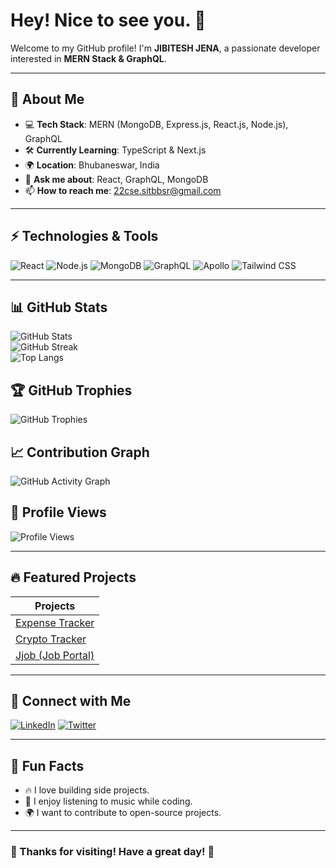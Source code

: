 # Hey! Nice to see you. 👋

Welcome to my GitHub profile! I'm **JIBITESH JENA**, a passionate developer interested in **MERN Stack & GraphQL**.

---

## 🚀 About Me  
- 💻 **Tech Stack**: MERN (MongoDB, Express.js, React.js, Node.js), GraphQL  
- 🛠 **Currently Learning**: TypeScript & Next.js  
- 🌍 **Location**: Bhubaneswar, India  
- 💬 **Ask me about**: React, GraphQL, MongoDB  
- 📫 **How to reach me**: 22cse.sitbbsr@gmail.com 

---

## ⚡ Technologies & Tools  
![React](https://img.shields.io/badge/React-20232A?style=for-the-badge&logo=react&logoColor=61DAFB)
![Node.js](https://img.shields.io/badge/Node.js-43853D?style=for-the-badge&logo=node.js&logoColor=white)
![MongoDB](https://img.shields.io/badge/MongoDB-4EA94B?style=for-the-badge&logo=mongodb&logoColor=white)
![GraphQL](https://img.shields.io/badge/GraphQL-E10098?style=for-the-badge&logo=graphql&logoColor=white)
![Apollo](https://img.shields.io/badge/Apollo_GraphQL-311C87?style=for-the-badge&logo=apollo-graphql&logoColor=white)
![Tailwind CSS](https://img.shields.io/badge/TailwindCSS-38B2AC?style=for-the-badge&logo=tailwind-css&logoColor=white)

---

## 📊 GitHub Stats  
 
![GitHub Stats](https://github-readme-stats.vercel.app/api?username=jibijen&show_icons=true&theme=dark)  
![GitHub Streak](https://github-readme-streak-stats.herokuapp.com/?user=jibijen&theme=dark)  
![Top Langs](https://github-readme-stats.vercel.app/api/top-langs/?username=jibijen&layout=compact&theme=dark)  

## 🏆 GitHub Trophies  
![GitHub Trophies](https://github-profile-trophy.vercel.app/?username=jibijen&theme=darkhub&no-frame=true&margin-w=5)  

## 📈 Contribution Graph  
![GitHub Activity Graph](https://github-readme-activity-graph.vercel.app/graph?username=jibijen&theme=react-dark&hide_border=true&area=true)  

## 🚀 Profile Views  
![Profile Views](https://komarev.com/ghpvc/?username=jibijen&color=blue&style=flat)  


---

## 🔥 Featured Projects  
| Projects 
|----------|
| [Expense Tracker](https://github.com/jibijen/CashFlow) 
| [Crypto Tracker](https://github.com/jibijen/crypto-tracker) 
| [Jjob (Job Portal)](https://github.com/jibijen/jjob) 

---

## 💬 Connect with Me  
[![LinkedIn](https://img.shields.io/badge/LinkedIn-blue?style=for-the-badge&logo=linkedin&logoColor=white)]([https://www.linkedin.com/in/your-profile](https://www.linkedin.com/in/jibitesh-jena-072102248/))  
[![Twitter](https://img.shields.io/badge/Twitter-blue?style=for-the-badge&logo=twitter&logoColor=white)]([https://twitter.com/yourhandle](https://x.com/JibiteshJ))  
 

---

## 🎯 Fun Facts  
- 🔥 I love building side projects.  
- 🎵 I enjoy listening to music while coding.  
- 🌍 I want to contribute to open-source projects.

---

### 🌟 Thanks for visiting! Have a great day! 🚀  

